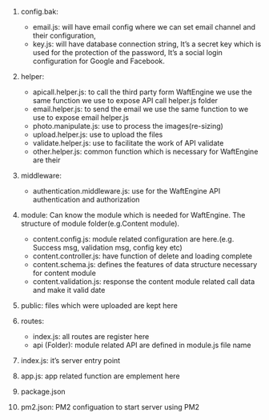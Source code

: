 1. config.bak:
   * email.js: will have email config where we can set email channel and their configuration, 
   * key.js: will have database connection string, It’s a secret key which is used for the protection of the password, It’s a social login configuration for Google and Facebook.

2. helper:
   * apicall.helper.js: to call the third party form WaftEngine we use the same function we use to expose API call helper.js folder
   * email.helper.js: to send the email we use the same function to we use to expose email helper.js
   * photo.manipulate.js: use to process the images(re-sizing)
   * upload.helper.js: use to upload the files
   * validate.helper.js: use to facilitate the work of API validate
   * other.helper.js: common function which is necessary for WaftEngine are their

3. middleware:
   * authentication.middleware.js: use for the WaftEngine API authentication and authorization

4. module: Can know the module which is needed for WaftEngine. The structure of module folder(e.g.Content module).
   * content.config.js: module related configuration are here.(e.g. Success msg, validation msg, config key etc)
   * content.controller.js: have function of delete and loading complete
   * content.schema.js: defines the features of data structure necessary for content module
   * content.validation.js: response the content module related call data and make it valid date

5. public: files which were uploaded are kept here

6. routes:
   * index.js: all routes are register here
   * api (Folder): module related API are defined in module.js file name

7. index.js: it’s server entry point

8. app.js: app related function are emplement here

9. package.json

10. pm2.json: PM2 configuation to start server using PM2